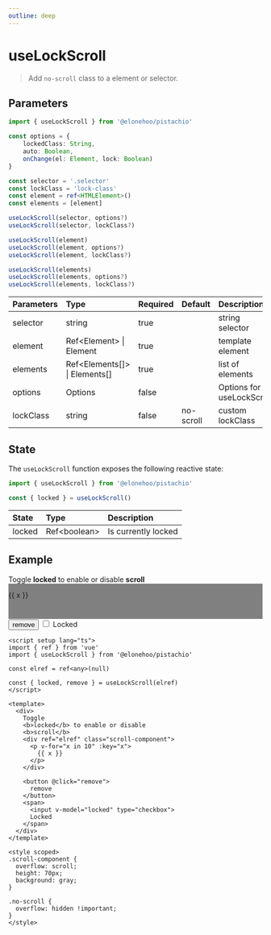 ```yaml
---
outline: deep
---
```


<script setup lang="ts">
  import {ref} from 'vue'
  import {useLockScroll} from '@elonehoo/pistachio'

  const elref = ref<any>(null);

  const { locked, remove } = useLockScroll(elref);
</script>

# useLockScroll

> Add `no-scroll` class to a element or selector.

## Parameters

```typescript
import { useLockScroll } from '@elonehoo/pistachio'

const options = {
    lockedClass: String,
    auto: Boolean,
    onChange(el: Element, lock: Boolean)
}

const selector = '.selector'
const lockClass = 'lock-class'
const element = ref<HTMLElement>()
const elements = [element]

useLockScroll(selector, options?)
useLockScroll(selector, lockClass?)

useLockScroll(element)
useLockScroll(element, options?)
useLockScroll(element, lockClass?)

useLockScroll(elements)
useLockScroll(elements, options?)
useLockScroll(elements, lockClass?)
```

| Parameters | Type | Required | Default | Description |
| :---------- | :---- | :-------- | :------- | :----------- |
| selector | string | true | | string selector |
| element | Ref\<Element> \| Element | true | |	template element |
| elements | Ref\<Elements[]> \| Elements[] | true | | list of elements |
| options | Options | false | | Options for useLockScroll |
| lockClass | string | false | no-scroll | custom lockClass |

## State

The `useLockScroll` function exposes the following reactive state:

```typescript
import { useLockScroll } from '@elonehoo/pistachio'

const { locked } = useLockScroll()
```

|State | Type | Description |
| :---- | :---- | :----------- |
| locked | Ref\<boolean> | Is currently locked |

## Example

<div>
  Toggle
  <b>locked</b> to enable or disable
  <b>scroll</b>
  <div ref="elref" class="scroll-component">
    <p v-for="x in 10" :key="x">{{ x }}</p>
  </div>
  <button @click="remove">remove</button>
  <span>
    <input type="checkbox" v-model="locked" />
    Locked
  </span>
</div>

<style scoped>
.scroll-component {
  overflow: scroll;
  height: 70px;
  background: gray;
}

.no-scroll {
  overflow: hidden !important;
}
</style>

```vue
<script setup lang="ts">
import { ref } from 'vue'
import { useLockScroll } from '@elonehoo/pistachio'

const elref = ref<any>(null)

const { locked, remove } = useLockScroll(elref)
</script>

<template>
  <div>
    Toggle
    <b>locked</b> to enable or disable
    <b>scroll</b>
    <div ref="elref" class="scroll-component">
      <p v-for="x in 10" :key="x">
        {{ x }}
      </p>
    </div>

    <button @click="remove">
      remove
    </button>
    <span>
      <input v-model="locked" type="checkbox">
      Locked
    </span>
  </div>
</template>

<style scoped>
.scroll-component {
  overflow: scroll;
  height: 70px;
  background: gray;
}

.no-scroll {
  overflow: hidden !important;
}
</style>
```
